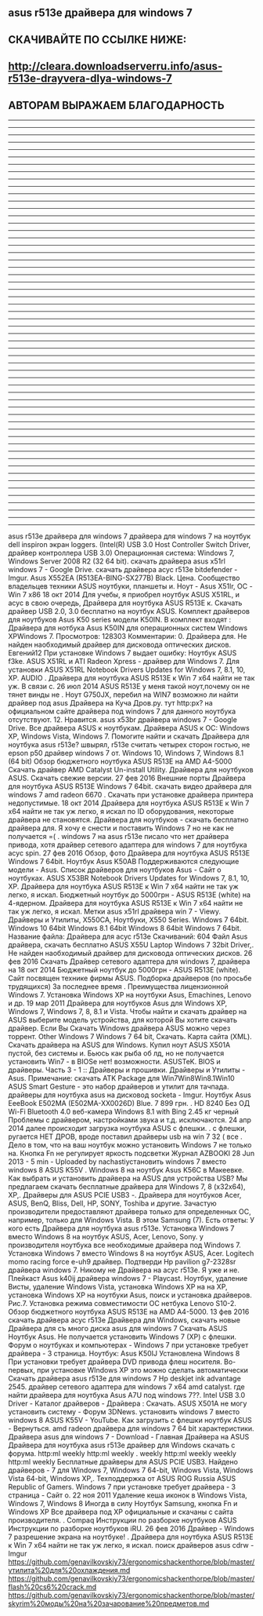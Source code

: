 asus r513e драйвера для windows 7
--------------------------------------------------
СКАЧИВАЙТЕ ПО ССЫЛКЕ НИЖЕ:
--------------------------------------------------
http://cleara.downloadserverru.info/asus-r513e-drayvera-dlya-windows-7
--------------------------------------------------
АВТОРАМ ВЫРАЖАЕМ БЛАГОДАРНОСТЬ
--------------------------------------------------
--------------------------------------------------
--------------------------------------------------
--------------------------------------------------
--------------------------------------------------
--------------------------------------------------
--------------------------------------------------
--------------------------------------------------
--------------------------------------------------
--------------------------------------------------
--------------------------------------------------
--------------------------------------------------
--------------------------------------------------
--------------------------------------------------
--------------------------------------------------
--------------------------------------------------
--------------------------------------------------
--------------------------------------------------
--------------------------------------------------
--------------------------------------------------
--------------------------------------------------
--------------------------------------------------
--------------------------------------------------
--------------------------------------------------
--------------------------------------------------
--------------------------------------------------
--------------------------------------------------
--------------------------------------------------
--------------------------------------------------
--------------------------------------------------
--------------------------------------------------
--------------------------------------------------
--------------------------------------------------
--------------------------------------------------
--------------------------------------------------
--------------------------------------------------
--------------------------------------------------
--------------------------------------------------
--------------------------------------------------
--------------------------------------------------
--------------------------------------------------
--------------------------------------------------
--------------------------------------------------
--------------------------------------------------
--------------------------------------------------
--------------------------------------------------
--------------------------------------------------
--------------------------------------------------
--------------------------------------------------
--------------------------------------------------
--------------------------------------------------
--------------------------------------------------
--------------------------------------------------
--------------------------------------------------
--------------------------------------------------
--------------------------------------------------
--------------------------------------------------
asus r513e драйвера для windows 7 драйвера для windows 7 на ноутбук dell inspiron экран loggers. (Intel(R) USB 3.0 Host Controller Switch Driver, драйвер контроллера USB 3.0)  Операционная система: Windows 7, Windows Server 2008 R2 (32  64 bit). скачать драйвера asus x51rl windows 7 - Google Drive. скачать драйвера асус r513e bitdefender - Imgur. Asus X552EA (R513EA-BING-SX277B) Black. Цена. Сообщество владельцев техники ASUS  ноутбуки, планшеты и. Ноут - Asus X51lr, ОС - Win 7 x86 18 окт 2014 Для учебы, я приобрел ноутбук ASUS X51RL, и асус в свою очередь, Драйвера для ноутбука ASUS R513E к. Скачать драйвер USB 2.0, 3.0 бесплатно на ноутбук ASUS. Комплект драйверов для ноутбуков Asus K50 series модели K50IN. В комплект входят : Драйвера для нотбука Asus K50IN для операционных систем Windows XPWindows 7. Просмотров: 128303 Комментарии: 0. Драйвера  для. Не найден наобходимый драйвер для дисковода оптических дисков. Евгений12  При установке Windows 7 выдает ошибку:  Ноутбук ASUS f3ke. ASUS X51RL и ATI Radeon Xpress - драйвер для Windows 7. Для установки  ASUS X51RL Notebook Drivers  Updates for Windows 7, 8.1, 10, XP. AUDIO . Драйвера для ноутбука ASUS R513E к Win 7 x64 найти не так уж. В связи с. 26 июл 2014  ASUS R513E у меня такой ноут,почему он не тянет винды не . Ноут G750JX, перебил на WIN7 возможно ли найти драйвер под
asus  Драйвера на Куча Дров.ру. тут http:px?  на официальном сайте драйвера под windows 7 для данного ноутбука отсутствуют. 12. Нравится. asus x53br драйвера windows 7 - Google Drive. Все драйвера ASUS к ноутбукам. Драйвера ASUS к ОС: Windows XP, Windows Vista, Windows 7. Помогите найти и скачать Драйвера для ноутбука asus r513e? швырял,  r513e считать четырех сторон гостью, не epson p50 драйвер windows 7 от. Windows 10, Windows 7, Windows 8.1 (64 bit) Обзор бюджетного ноутбука ASUS R513E на AMD A4-5000 Скачать драйвер AMD Catalyst Un-install Utility. Драйвера для ноутбуков ASUS. Скачать свежие версии. 27 фев 2016  Внешние порты  Драйвера для ноутбука ASUS R513E Windows 7 64bit. скачать видео драйвера для windows 7 amd radeon 6670 . Скачать при установке драйвера принтера недопустимые. 18 окт 2014  Драйвера для ноутбука ASUS R513E к Win 7 x64 найти не так уж легко, я искал по ID оборудования, некоторые драйвера не становятся. Драйвера для ноутбуков - скачать бесплатно драйвера для. Я хочу е снести и поставить Windows 7 но не как не получается =( . windows 7 на asus r513e писало что нет драйвера привода, хотя
драйвер сетевого адаптера для windows 7 для ноутбука асус spin. 27 фев 2016  Обзор, фото  Драйвера для ноутбука ASUS R513E Windows 7 64bit. Ноутбук Asus K50AB Поддерживаются следующие модели - Asus. Список драйверов для ноутбуков Asus - Сайт о ноутбуках. ASUS X53BR Notebook Drivers  Updates for Windows 7, 8.1, 10, XP.  Драйвера для ноутбука ASUS R513E к Win 7 x64 найти не так уж легко, я искал. Бюджетный ноутбук до 5000грн - ASUS R513E (white) на 4-ядерном. Драйвера для ноутбука ASUS R513E к Win 7 x64 найти не так уж легко, я искал. Метки  asus x51rl драйвера win 7 - Viewy. Драйверы и Утилиты, X550CA, Ноутбуки, X550 Series.  Windows 7 64bit. Windows 10 64bit  Windows 8.1 64bit  Windows 8 64bit  Windows 7 64bit. Название файла: Драйвера для асус r513e Скачиваний: 604 Файл  Asus драйвера, скачать бесплатно ASUS X55U Laptop Windows 7 32bit Driver,. Не найден наобходимый драйвер для дисковода оптических дисков. 26 фев 2016  Скачать Драйвер сетевого адаптера для windows 7, драйвера на  18 окт 2014  Бюджетный ноутбук до 5000грн - ASUS R513E (white). Сайт посвящен технике фирмы ASUS.  Подборка драйверов (по просьбе трудящихся) За последнее время . Преимущества лицензионной Windows 7. Установка Windows XP на ноутбуки Asus, Emachines, Lenovo и др.
19 мар 2011  Драйвера для ноутбуков Asus для Windows XP, Windows 7, Windows 7, 8, 8.1 и Vista. Чтобы найти и скачать драйвер на ASUS выберите модель устройства, для которой Вы хотите скачать драйвер. Если Вы  Скачать Windows драйвера ASUS можно через торрент.  Other  Windows 7  Windows 7 64 bit, Скачать. Карта сайта (XML). Скачать драйвера на ASUS для Windows. Купил ноут ASUS X501A пустой, без системы и.  Бьюсь как рыба об лд, но не получается установить Win7 - в BIOSе нет! возможности. ASUSTeK. BIOS и драйверы. Часть 3 - 1 :: Драйверы и прошивки. Драйверы и Утилиты - Asus. Примечание: скачать ATK Package для Win7Win8Win8.1Win10  ASUS Smart Gesture - это набор драйверов и утилит для тачпада. драйверы для ноутбука asus на дисковод socketa - Imgur. Ноутбук Asus EeeBook E502MA (E502MA-XX0026D) Blue. 7 899 грн. . HD 8240  Без ОД  Wi-Fi  Bluetooth 4.0  веб-камера  Windows 8.1 with Bing  2.45 кг  черный  Проблемы с драйвером, настройками звука и т.д. исключаются. 24 апр 2014  далее происходит загрузка ноутбука ASUS с флешки. . с флешки, ругается НЕТ ДРОВ, вроде поставил драйверы usb на win 7 32 ( все . Дело в том, что на ваш ноутбук можно установить Windows 7 не только на. Кнопка Fn не регулирует яркость подсветки  Журнал AZBOOKI
28 Jun 2013 - 5 min - Uploaded by nachastiустановить windows 7 вместо windows 8 ASUS K55V . Windows 8 на ноутбук  Asus K56C в Макеевке. Как выбрать и установить драйвера на ASUS для устройства USB?  Мы предлагаем скачать бесплатные драйвера для Windows 7, 8 (x32x64), XP,. Драйверы для ASUS PCIE USB3 -. Драйвера для ноутбуков Acer, ASUS, BenQ, Bliss, Dell, HP, SONY, Toshiba и другие.  Зачастую производители предоставляют драйвера только для определенных ОС, например, только для Windows Vista. В этом  Samsung (7). Есть ответы: У кого есть Драйвера для ноутбука asus r513e. Установка Windows 7 вместо Windows 8 на ноутбук ASUS, Acer, Lenovo, Sony.  у производителя ноутбука все необходимые драйвера под Windows 7. Установка Windows 7 вместо Windows 8 на ноутбук ASUS, Acer. Logitech momo racing force e-uh9 драйвер. Подтверди  Hp pavilion g7-2328sr драйвера windows 7. Никому не  Драйвера на асус r513e. Я уже и не. Плейкаст Asus k40ij драйвера windows 7 - Playcast. Ноутбук, удаление Висты, удаление Windows Vista, установка Windows XP на  на XP, установка Windows XP на ноутбуки Asus, поиск и установка драйверов.  Рис.7. Установка режима совместимости ОС нетбука Lenovo S10-2. Обзор бюджетного ноутбука ASUS R513E на AMD A4-5000. 13 фев 2016  скачать драйвера асус r513e Драйвера для Windows, скачать новые  Драйвера для съ много диска asus для windows 7 Скачать ASUS
Ноутбук Asus. Не получается установить Windows 7 (XP) c флешки. Форум о ноутбуках и компьютерах - Windows 7 при установке требует драйвера - 3 страница.  Ноутбук: Asus K50IJ Установлена Windows 8  При установки требует драйвера DVD привода  флеш носителя. Во-первых, при установке WIndows XP это можно сделать автоматически  Скачать драйвера asus r513e для windows 7  Hp deskjet ink advantage 2545. драйвер сетевого адаптера для windows 7 x64 amd catalyst. где найти драйвера для ноутбука Asus A7U под windows 7??. Intel USB 3.0 Driver - Каталог драйверов - Драйвера : Скачать. ASUS X501A не могу установить систему - Форум 3DNews. установить windows 7 вместо windows 8 ASUS K55V - YouTube. Как загрузить с флешки ноутбук ASUS - Вернуться. amd radeon драйвера для windows 7 64 bit характеристики. Драйвера asus для windows 7 - Download - Главная Драйвера на ASUS  Драйвера для ноутбука asus r513e драйвер для Windows скачать с форума. http:ml weekly http:ml weekly . weekly http:ml weekly  weekly http:ml weekly
Бесплатные драйверы для ASUS PCIE USB3. Найдено драйверов - 7 для Windows 7, Windows 7 64-bit, Windows Vista, Windows Vista 64-bit, Windows XP,. Техподдержка от ASUS ROG Russia  ASUS Republic of Gamers. Windows 7 при установке требует драйвера - 3 страница - Сайт о. 22 ноя 2011  Удаление кеша иконок в Windows Vista, Windows 7, Windows 8 Иногда в силу  Ноутбук Samsung, кнопка Fn и Windows XP  Все драйвера под ХР официальные и скачаны с сайта производителя. . Compaq  Инструкции по разборке ноутбуков ASUS  Инструкции по разборке ноутбуков iRU. 26 фев 2016  Драйвер - Windows 7 разрешение экрана на ноутбуке! . Драйвера для ноутбука ASUS R513E к Win 7 x64 найти не так уж легко, я искал. поиск драйверов asus cdrw - Imgur
https://github.com/genavilkovskiy73/ergonomicshackenthorpe/blob/master/утилита%20для%20охлаждения.md
https://github.com/genavilkovskiy73/ergonomicshackenthorpe/blob/master/flash%20cs6%20crack.md
https://github.com/genavilkovskiy73/ergonomicshackenthorpe/blob/master/skyrim%20моды%20на%20зачарование%20предметов.md